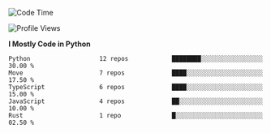 <!--START_SECTION:waka-->
![Code Time](http://img.shields.io/badge/Code%20Time-2%2C741%20hrs%2022%20mins-blue)

![Profile Views](http://img.shields.io/badge/Profile%20Views-0-blue)

**I Mostly Code in Python** 

```text
Python                   12 repos            ████████░░░░░░░░░░░░░░░░░   30.00 % 
Move                     7 repos             ████░░░░░░░░░░░░░░░░░░░░░   17.50 % 
TypeScript               6 repos             ████░░░░░░░░░░░░░░░░░░░░░   15.00 % 
JavaScript               4 repos             ██░░░░░░░░░░░░░░░░░░░░░░░   10.00 % 
Rust                     1 repo              █░░░░░░░░░░░░░░░░░░░░░░░░   02.50 % 
```




<!--END_SECTION:waka-->
